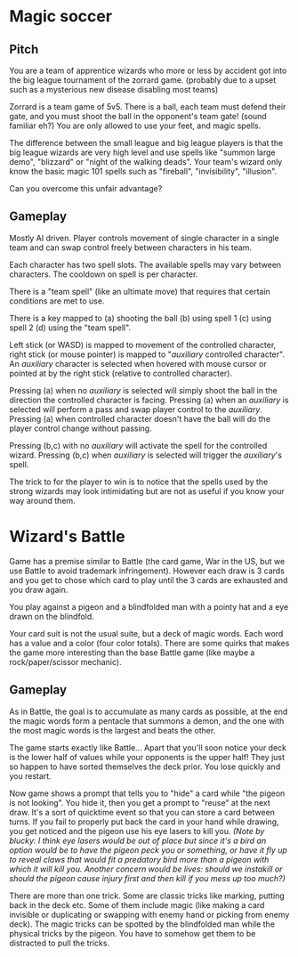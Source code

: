# Magic soccer

## Pitch

You are a team of apprentice wizards who more or less by accident got into
the big league tournament of the zorrard game. (probably due to a upset such
as a mysterious new disease disabling most teams)

Zorrard is a team game of 5v5. There is a ball, each team must defend their
gate, and you must shoot the ball in the opponent's team gate! (sound
familiar eh?) You are only allowed to use your feet, and magic spells.

The difference between the small league and big league players is that the
big league wizards are very high level and use spells like "summon large demo",
"blizzard" or "night of the walking deads". Your team's wizard only know
the basic magic 101 spells such as "fireball", "invisibility", "illusion".

Can you overcome this unfair advantage?

## Gameplay

Mostly AI driven. Player controls movement of single character in a single
team and can swap control freely between characters in his team.

Each character has two spell slots. The available spells may vary between
characters. The cooldown on spell is per character.

There is a "team spell" (like an ultimate move) that requires that certain
conditions are met to use.

There is a key mapped to (a) shooting the ball (b) using spell 1 (c) using
spell 2 (d) using the "team spell".

Left stick (or WASD) is mapped to movement of the controlled character, right
stick (or mouse pointer) is mapped to "_auxiliary_ controlled character". An
_auxiliary_ character is selected when hovered with mouse cursor or pointed
at by the right stick (relative to controlled character).

Pressing (a) when no _auxiliary_ is selected will simply shoot the ball in
the direction the controlled character is facing. Pressing (a) when an
_auxiliary_ is selected will perform a pass and swap player control to the
_auxiliary_. Pressing (a) when controlled character doesn't have the ball
will do the player control change without passing.

Pressing (b,c) with no _auxiliary_ will activate the spell for the controlled
wizard. Pressing (b,c) when _auxiliary_ is selected will trigger the
_auxiliary_'s spell.

The trick to for the player to win is to notice that the spells used by the
strong wizards may look intimidating but are not as useful if you know your
way around them.


# Wizard's Battle

Game has a premise similar to Battle (the card game, War in the US, but we
use Battle to avoid trademark infringement). However each draw is 3 cards and
you get to chose which card to play until the 3 cards are exhausted and you
draw again.

You play against a pigeon and a blindfolded man with a pointy hat and a eye
drawn on the blindfold.

Your card suit is not the usual suite, but a deck of magic words. Each word
has a value and a color (four color totals). There are some quirks that makes
the game more interesting than the base Battle game (like maybe a
rock/paper/scissor mechanic).

## Gameplay

As in Battle, the goal is to accumulate as many cards as possible, at the end
the magic words form a pentacle that summons a demon, and the one with the
most magic words is the largest and beats the other.

The game starts exactly like Battle... Apart that you'll soon notice your
deck is the lower half of values while your opponents is the upper half! They
just so happen to have sorted themselves the deck prior. You lose quickly and
you restart.

Now game shows a prompt that tells you to "hide" a card while "the pigeon is
not looking". You hide it, then you get a prompt to "reuse" at the next draw.
It's a sort of quicktime event so that you can store a card between turns. If
you fail to properly put back the card in your hand while drawing, you get
noticed and the pigeon use his eye lasers to kill you. *(Note by blucky: I think eye lasers would be out of place but since it's a bird an option would be to have the pigeon peck you or something, or have it fly up to reveal claws that would fit a predatory bird more than a pigeon with which it will kill you.
Another concern would be lives: should we instakill or should the pigeon cause injury first and then kill if you mess up too much?)*



There are more than one trick. Some are classic tricks like marking, putting
back in the deck etc. Some of them include magic (like making a card
invisible or duplicating or swapping with enemy hand or picking from enemy
deck). The magic tricks can be spotted by the blindfolded man while the
physical tricks by the pigeon. You have to somehow get them to be distracted
to pull the tricks.
